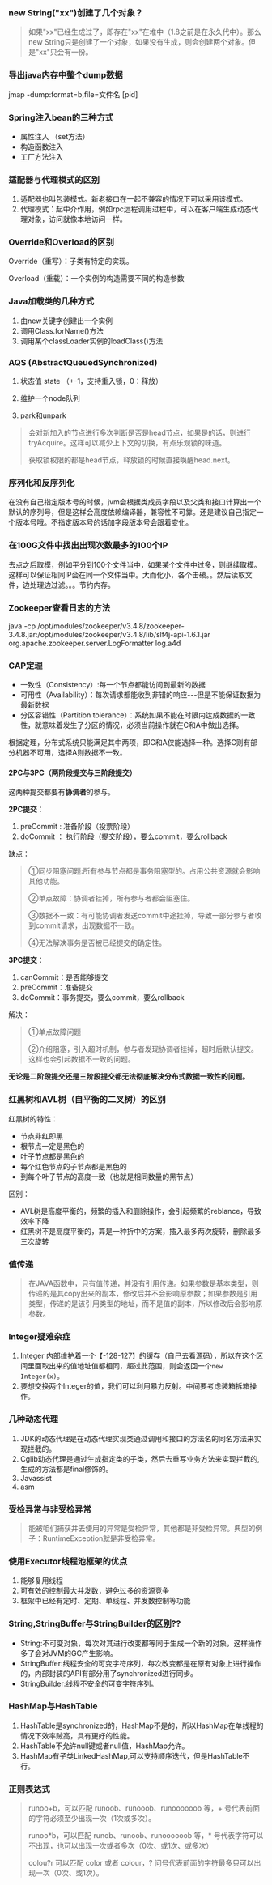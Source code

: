 ### new String("xx")创建了几个对象？
>如果"xx"已经生成过了，即存在"xx"在堆中（1.8之前是在永久代中）。那么new String只是创建了一个对象，如果没有生成，则会创建两个对象。但是"xx"只会有一份。

### 导出java内存中整个dump数据
jmap -dump:format=b,file=文件名 [pid]

### Spring注入bean的三种方式
- 属性注入 （set方法）
- 构造函数注入
- 工厂方法注入

### 适配器与代理模式的区别
1. 适配器也叫包装模式。新老接口在一起不兼容的情况下可以采用该模式。
2. 代理模式：起中介作用，例如rpc远程调用过程中，可以在客户端生成动态代理对象，访问就像本地访问一样。

### Override和Overload的区别
Override（重写）：子类有特定的实现。

Overload（重载）：一个实例的构造需要不同的构造参数

### Java加载类的几种方式
1. 由new关键字创建出一个实例
2. 调用Class.forName()方法
3. 调用某个classLoader实例的loadClass()方法

### AQS (AbstractQueuedSynchronized)
1. 状态值 state （+-1，支持重入锁，0：释放）

2. 维护一个node队列

3. park和unpark

>会对新加入的节点进行多次判断是否是head节点，如果是的话，则进行tryAcquire。这样可以减少上下文的切换，有点乐观锁的味道。
>
>获取锁权限的都是head节点，释放锁的时候直接唤醒head.next。

### 序列化和反序列化
在没有自己指定版本号的时候，jvm会根据类成员字段以及父类和接口计算出一个默认的序列号，但是这样会高度依赖编译器，兼容性不可靠。还是建议自己指定一个版本号哦。不指定版本号的话加字段版本号会跟着变化。


### 在100G文件中找出出现次数最多的100个IP
去点之后取模，例如平分到100个文件当中，如果某个文件中过多，则继续取模。这样可以保证相同IP会在同一个文件当中。大而化小，各个击破。。然后读取文件，边处理边过滤。。。节约内存。

### Zookeeper查看日志的方法
java -cp /opt/modules/zookeeper/v3.4.8/zookeeper-3.4.8.jar:/opt/modules/zookeeper/v3.4.8/lib/slf4j-api-1.6.1.jar org.apache.zookeeper.server.LogFormatter log.a4d

### CAP定理
- 一致性（Consistency）:每一个节点都能访问到最新的数据
- 可用性（Availability）：每次请求都能收到非错的响应---但是不能保证数据为最新数据
- 分区容错性（Partition tolerance）：系统如果不能在时限内达成数据的一致性，就意味着发生了分区的情况，必须当前操作就在C和A中做出选择。

根据定理，分布式系统只能满足其中两项，即C和A仅能选择一种。选择C则有部分机器不可用，选择A则数据不一致。

#### 2PC与3PC（两阶段提交与三阶段提交）

这两种提交都要有**协调者**的参与。

**2PC提交**：

1. preCommit : 准备阶段（投票阶段）
2. doCommit ： 执行阶段（提交阶段），要么commit，要么rollback

缺点：
>①同步阻塞问题:所有参与节点都是事务阻塞型的。占用公共资源就会影响其他功能。
>
>②单点故障：协调者挂掉，所有参与者都会阻塞住。
>
>③数据不一致：有可能协调者发送commit中途挂掉，导致一部分参与者收到commit请求，出现数据不一致。
>
>④无法解决事务是否被已经提交的确定性。

**3PC提交**：

1. canCommit：是否能够提交
2. preCommit：准备提交
3. doCommit：事务提交，要么commit，要么rollback

解决：
> ①单点故障问题
> 
> ②介绍阻塞，引入超时机制，参与者发现协调者挂掉，超时后默认提交。这样也会引起数据不一致的问题。


**无论是二阶段提交还是三阶段提交都无法彻底解决分布式数据一致性的问题。**

 



### 红黑树和AVL树（自平衡的二叉树）的区别
红黑树的特性：

- 节点非红即黑
- 根节点一定是黑色的
- 叶子节点都是黑色的
- 每个红色节点的子节点都是黑色的
- 到每个叶子节点的高度一致（也就是相同数量的黑节点）


区别：

- AVL树是高度平衡的，频繁的插入和删除操作，会引起频繁的reblance，导致效率下降
- 红黑树不是高度平衡的，算是一种折中的方案，插入最多两次旋转，删除最多三次旋转


### 值传递
> 在JAVA函数中，只有值传递，并没有引用传递。如果参数是基本类型，则传递的是其copy出来的副本，修改后并不会影响原参数；如果参数是引用类型，传递的是该引用类型的地址，而不是值的副本，所以修改后会影响原参数。

### Integer疑难杂症
1. Integer 内部维护着一个【-128-127】的缓存（自己去看源码），所以在这个区间里面取出来的值地址值都相同，超过此范围，则会返回一个`new Integer(x)`。
2. 要想交换两个Integer的值，我们可以利用暴力反射。中间要考虑装箱拆箱操作。

### 几种动态代理
1. JDK的动态代理是在动态代理实现类通过调用和接口的方法名的同名方法来实现拦截的。
2. Cglib动态代理是通过生成指定类的子类，然后去重写业务方法来实现拦截的,生成的方法都是final修饰的。
3. Javassist
4. asm

### 受检异常与非受检异常
> 能被咱们捕获并去使用的异常是受检异常，其他都是非受检异常。典型的例子：RuntimeException就是非受检异常。


### 使用Executor线程池框架的优点
1. 能够复用线程
2. 可有效的控制最大并发数，避免过多的资源竞争
3. 框架中已经有定时、定期、单线程、并发数控制等功能

### String,StringBuffer与StringBuilder的区别??
- String:不可变对象，每次对其进行改变都等同于生成一个新的对象，这样操作多了会对JVM的GC产生影响。
- StringBuffer:线程安全的可变字符序列，每次改变都是在原有对象上进行操作的，内部封装的API有部分用了synchronized进行同步。
- StringBuilder:线程不安全的可变字符序列。

### HashMap与HashTable
1. HashTable是synchronized的，HashMap不是的，所以HashMap在单线程的情况下效率贼高，具有更好的性能。
2. HashTable不允许null键或者null值，HashMap允许。
3. HashMap有子类LinkedHashMap,可以支持顺序迭代，但是HashTable不行。

### 正则表达式
>runoo+b，可以匹配 runoob、runooob、runoooooob 等，+ 号代表前面的字符必须至少出现一次（1次或多次）。
>
>runoo\*b，可以匹配 runob、runoob、runoooooob 等，* 号代表字符可以不出现，也可以出现一次或者多次（0次、或1次、或多次）
>
>colou?r 可以匹配 color 或者 colour，? 问号代表前面的字符最多只可以出现一次（0次、或1次）。
